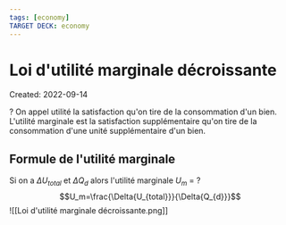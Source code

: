 ```yaml
---
tags: [economy] 
TARGET DECK: economy
---
```

# Loi d'utilité marginale décroissante
Created: 2022-09-14

?
On appel utilité la satisfaction qu'on tire de la consommation d'un bien.
L'utilité marginale est la satisfaction supplémentaire qu'on tire de la consommation d'une unité supplémentaire d'un bien.
<!--SR:!2023-04-28,138,250-->

## Formule de l'utilité marginale
Si on a $\Delta{U_{total}}$ et $\Delta{Q_d}$ alors l'utilité marginale $U_m$ =
?
$$U_m=\frac{\Delta{U_{total}}}{\Delta{Q_{d}}}$$
![[Loi d'utilité marginale décroissante.png]]
<!--SR:!2023-04-05,54,270-->
